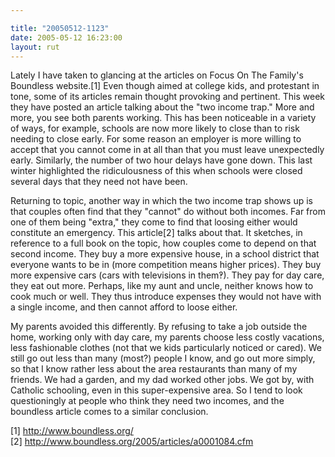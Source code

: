 ```yaml
---

title: "20050512-1123"
date: 2005-05-12 16:23:00
layout: rut
---
```


<p>Lately I have taken to glancing at the articles on Focus On The
Family's Boundless website.[1] Even though aimed at college kids,
and protestant in tone, some of its articles remain thought provoking
and pertinent.  This week they have posted an article talking about
the "two income trap."  More and more, you see both parents working.
This has been noticeable in a variety of ways, for example, schools
are now more likely to close than to risk needing to close early.
For some reason an employer is more willing to accept that you
cannot come in at all than that you must leave unexpectedly early.
Similarly, the number of two hour delays have gone down.  This last
winter highlighted the ridiculousness of this when schools were
closed several days that they need not have been.</p>

<p>Returning to topic, another way in which the two income trap
shows up is that couples often find that they "cannot" do without
both incomes.  Far from one of them being "extra," they come to find
that loosing either would constitute an emergency.  This article[2]
talks about that.  It sketches, in reference to a full book on the
topic, how couples come to depend on that second income.  They buy
a more expensive house, in a school district that everyone wants
to be in (more competition means higher prices).  They buy more
expensive cars (cars with televisions in them&#x203d;).  They pay
for day care, they eat out more.  Perhaps, like my aunt and uncle,
neither knows how to cook much or well.  They thus introduce expenses
they would not have with a single income, and then cannot afford
to loose either.</p>

<p>My parents avoided this differently.  By refusing to take a job
outside the home, working only with day care, my parents choose
less costly vacations, less fashionable clothes (not that we kids
particularly noticed or cared).  We still go out less than many
(most?) people I know, and go out more simply, so that I know
rather less about the area restaurants than many of my friends.
We had a garden, and my dad worked other jobs.  We got by, with
Catholic schooling, even in this super-expensive area.  So I tend
to look questioningly at people who think they need two incomes,
and the boundless article comes to a similar conclusion.</p>

[1] http://www.boundless.org/ <br  />
[2] http://www.boundless.org/2005/articles/a0001084.cfm


